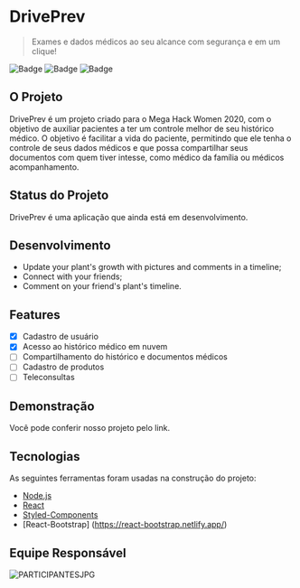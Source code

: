 # DrivePrev

> Exames e dados médicos ao seu alcance com segurança e em um clique!

![Badge](https://img.shields.io/badge/React.js-%20v16.13.1-blue)
![Badge](https://img.shields.io/badge/MegaHackWomen-project-red)
![Badge](https://img.shields.io/badge/DrivePrev-healthcare-green)

## O Projeto
DrivePrev é um projeto criado para o Mega Hack Women 2020, com o objetivo de auxiliar pacientes a ter um controle melhor de seu histórico médico. O objetivo é facilitar a vida do paciente, permitindo que ele tenha o controle de seus dados médicos e que possa compartilhar seus documentos com quem tiver intesse, como médico da família ou médicos acompanhamento.

## Status do Projeto

DrivePrev é uma aplicação que ainda está em desenvolvimento.

## Desenvolvimento

- Update your plant's growth with pictures and comments in a timeline;
- Connect with your friends;
- Comment on your friend's plant's timeline.

## Features

- [x] Cadastro de usuário
- [x] Acesso ao histórico médico em nuvem
- [ ] Compartilhamento do histórico e documentos médicos
- [ ] Cadastro de produtos
- [ ] Teleconsultas

## Demonstração

Você pode conferir nosso projeto pelo link.

## Tecnologias

As seguintes ferramentas foram usadas na construção do projeto:

- [Node.js](https://nodejs.org/en/)
- [React](https://pt-br.reactjs.org/)
- [Styled-Components](https://styled-components.com/)
- [React-Bootstrap] (https://react-bootstrap.netlify.app/)

## Equipe Responsável
![PARTICIPANTESJPG](https://user-images.githubusercontent.com/51216648/92413107-f0d79b80-f124-11ea-9b01-d45aaa434385.JPG)


